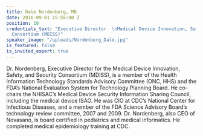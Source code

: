 ```yaml
---
title: Dale Nordenberg, MD
date: 2016-09-01 15:55:00 Z
position: 10
credentials_text: "Executive Director  \nMedical Device Innovation, Safety, and Security
  Consortium (MDISS)"
speaker_image: "/uploads/Nordenberg_Dale.jpg"
is_featured: false
is_invited_expert: true
---
```


Dr. Nordenberg, Executive Director for the Medical Device Innovation, Safety, and Security Consortium (MDISS), is a member of the Health Information Technology Standards Advisory Committee (ONC, HHS) and the FDA’s National Evaluation System for Technology Planning Board. He co-chairs the NHISAC’s Medical Device Security Information Sharing Council, including the medical device ISAO. He was CIO at CDC’s National Center for Infectious Diseases, and a member of the FDA Science Advisory Board’s technology review committee, 2007 and 2009. Dr. Nordenberg, also CEO of Novasano, is board certified in pediatrics and medical informatics. He completed medical epidemiology training at CDC.
